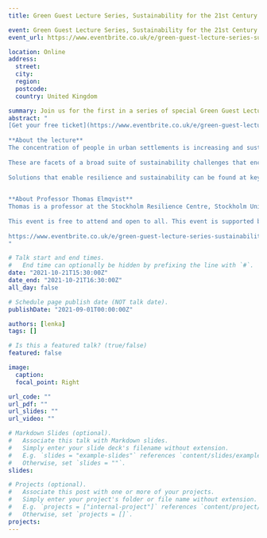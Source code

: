 ```yaml
---
title: Green Guest Lecture Series, Sustainability for the 21st Century

event: Green Guest Lecture Series, Sustainability for the 21st Century
event_url: https://www.eventbrite.co.uk/e/green-guest-lecture-series-sustainability-for-the-21st-century-tickets-174245251237

location: Online
address:
  street: 
  city: 
  region: 
  postcode: 
  country: United Kingdom

summary: Join us for the first in a series of special Green Guest Lectures from the School of Geographical Sciences at the University of Bristol. Eminent Professor of Natural Resource Management, Thomas Elmqvist, will be giving this talk as part of Bristol Festival of the Future City. There will be opportunity to ask questions at the end, chaired by Associate Professor Sean Fox, from the School of Geographical Sciences and Cabot Institute for the Environment.
abstract: "
[Get your free ticket](https://www.eventbrite.co.uk/e/green-guest-lecture-series-sustainability-for-the-21st-century-tickets-174245251237)
 
**About the lecture**
The concentration of people in urban settlements is increasing and sustainability has never been a more pressing matter than it is today. With land use changing and natural hazards increasing at greater rates than ever, pressures on natural resources and ecosystems present dynamic challenges that threaten the very reality of a sustainable existence.
 
These are facets of a broad suite of sustainability challenges that encompass the urban century in the Anthropocene and meeting these challenges requires transformative solutions to overcome the contrasting and, sometimes, contradictory use of sustainability and the related terms of resilience.
 
Solutions that enable resilience and sustainability can be found at key intervention points for local to global action across city-specific dimensions and these are where we must seek hope if a globally sustainable future is to be realised.
 

**About Professor Thomas Elmqvist**
Thomas is a professor at the Stockholm Resilience Centre, Stockholm University. His research is focused on urbanization, urban ecosystem services, land use change, natural disturbances and components of resilience including the role of social institutions. He has led and coordinated several major international interdisciplinary research projects, such as the UN-initiated global project “Cities and Biodiversity Outlook” and the Future Earth Project “Urban Planet” He currently serves as Editor in chief for the Nature Research journal “npj Urban Sustainability” and as associated editor for the journals Sustainability Science, Current Opinion in Environmental Sustainability. He has published over 100 papers, 30 books and book chapters and received the Biodiversa prize 2018 for “Excellence in science and impact” and the Ecological Society of America 2019 prize for best paper in “Sustainability Science”.
 
This event is free to attend and open to all. This event is supported by Bristol Festival of Ideas and Cabot Institute for the Environment.
 
https://www.eventbrite.co.uk/e/green-guest-lecture-series-sustainability-for-the-21st-century-tickets-174245251237
"

# Talk start and end times.
#   End time can optionally be hidden by prefixing the line with `#`.
date: "2021-10-21T15:30:00Z"
date_end: "2021-10-21T16:30:00Z"
all_day: false

# Schedule page publish date (NOT talk date).
publishDate: "2021-09-01T00:00:00Z"

authors: [lenka]
tags: []

# Is this a featured talk? (true/false)
featured: false

image:
  caption: 
  focal_point: Right

url_code: ""
url_pdf: ""
url_slides: ""
url_video: ""

# Markdown Slides (optional).
#   Associate this talk with Markdown slides.
#   Simply enter your slide deck's filename without extension.
#   E.g. `slides = "example-slides"` references `content/slides/example-slides.md`.
#   Otherwise, set `slides = ""`.
slides:

# Projects (optional).
#   Associate this post with one or more of your projects.
#   Simply enter your project's folder or file name without extension.
#   E.g. `projects = ["internal-project"]` references `content/project/deep-learning/index.md`.
#   Otherwise, set `projects = []`.
projects:
---
```

